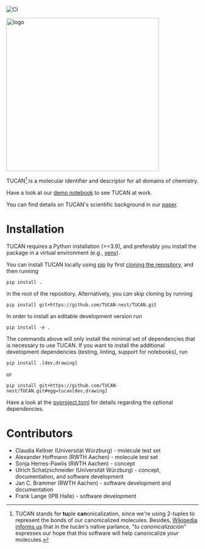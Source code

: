 ![CI](https://github.com/TUCAN-nest/TUCAN/actions/workflows/ci.yml/badge.svg)


<img src="https://github.com/TUCAN-nest/TUCAN/blob/HEAD/logo.png" alt="logo" style="width:400px;"/>

TUCAN[^1] is a molecular identifier and descriptor for all domains of chemistry.

Have a look at our [demo notebook](https://github.com/TUCAN-nest/TUCAN/blob/HEAD/docs/demo.ipynb) to see TUCAN at work.

You can find details on TUCAN's scientific background in our [paper](https://dx.doi.org/10.1186/s13321-022-00640-5).

# Installation
TUCAN requires a Python installation (>=3.9), and preferably you install the package in a virtual environment (e.g., [venv](https://docs.python.org/3.10/library/venv.html)).

You can install TUCAN locally using [pip](https://pip.pypa.io/en/stable/) by first [cloning the repository](https://docs.github.com/en/repositories/creating-and-managing-repositories/cloning-a-repository), and then running
```
pip install .
```
in the root of the repository. Alternatively, you can skip cloning by running
```
pip install git+https://github.com/TUCAN-nest/TUCAN.git
```

In order to install an editable development version run
```
pip install -e .
```
The commands above will only install the minimal set of dependencies that is necessary to use TUCAN. If you want to install the additional development dependencies (testing, linting, support for notebooks), run

```
pip install .[dev,drawing]
```
or
```
pip install git+https://github.com/TUCAN-nest/TUCAN.git#egg=tucan[dev,drawing]
```

Have a look at the [pyproject.toml](https://github.com/TUCAN-nest/TUCAN/blob/HEAD/pyproject.toml) for details regarding the optional dependencies.

# Contributors
* Claudia Kellner (Universität Würzburg) - molecule test set
* Alexander Hoffmann (RWTH Aachen) - molecule test set
* Sonja Herres-Pawlis (RWTH Aachen) - concept
* Ulrich Schatzschneider (Universität Würzburg) - concept, documentation, and software development
* Jan C. Brammer (RWTH Aachen) - software development and documentation
* Frank Lange (IPB Halle) - software development

[^1]:TUCAN stands for **tu**ple **can**onicalization, since we're using 2-tuples to represent the bonds of our canonicalized molecules. Besides, [Wikipedia informs us](https://en.wikipedia.org/wiki/Toco_toucan) that in the tucán's native parlance, "_tu canonicalización_" expresses our hope that this software will help canonicalize _your_ molecules.

